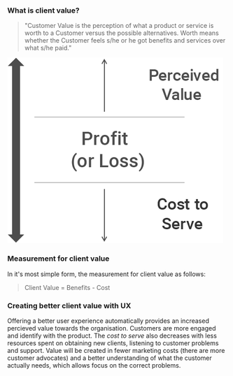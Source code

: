 <!-- TITLE: The Client Value Equation -->

### What is client value?

> "Customer Value is the perception of what a product or service is worth to a Customer versus the possible alternatives. Worth means whether the Customer feels s/he or he got benefits and services over what s/he paid."

![Client Value Equation](/uploads/client-value-equation.png "Client Value Equation")

### Measurement for client value

In it's most simple form, the measurement for client value as follows:

> Client Value = Benefits - Cost 

### Creating better client value with UX

Offering a better user experience automatically provides an increased percieved value towards the organisation. Customers are more engaged and identify with the product.
The *cost to serve* also decreases with less resources spent on obtaining new clients, listening to customer problems and support. Value will be created in fewer marketing costs (there are more customer advocates) and a better understanding of what the customer actually needs, which allows focus on the correct problems.

